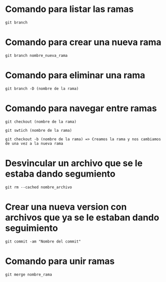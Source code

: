 #  Comando para listar las ramas

    git branch

# Comando para crear una nueva rama

    git branch nombre_nueva_rama

# Comando para eliminar una rama

    git branch -D (nombre de la rama)

# Comando para navegar entre ramas

    git checkout (nombre de la rama)

    git swtich (nombre de la rama)

    git checkout -b (nombre de la rama) => Creamos la rama y nos cambiamos de una vez a la nueva rama


# Desvincular un archivo que se le estaba dando segumiento

    git rm --cached nombre_archivo

# Crear una nueva version con archivos que ya se le estaban dando seguimiento

    git commit -am "Nombre del commit"

# Comando para unir ramas

    git merge nombre_rama